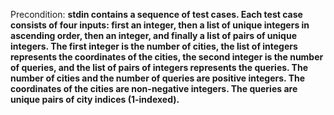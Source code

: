 Precondition: **stdin contains a sequence of test cases. Each test case consists of four inputs: first an integer, then a list of unique integers in ascending order, then an integer, and finally a list of pairs of unique integers. The first integer is the number of cities, the list of integers represents the coordinates of the cities, the second integer is the number of queries, and the list of pairs of integers represents the queries. The number of cities and the number of queries are positive integers. The coordinates of the cities are non-negative integers. The queries are unique pairs of city indices (1-indexed).**